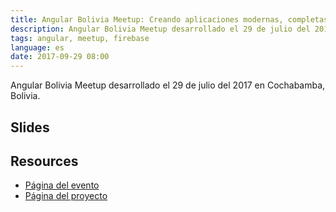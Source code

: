 ```yaml
---
title: Angular Bolivia Meetup: Creando aplicaciones modernas, completas. Angular + Firebase
description: Angular Bolivia Meetup desarrollado el 29 de julio del 2017 en Cochabamba, Bolivia.
tags: angular, meetup, firebase
language: es
date: 2017-09-29 08:00
---
```


Angular Bolivia Meetup desarrollado el 29 de julio del 2017 en Cochabamba, Bolivia.

## Slides

<script async class="speakerdeck-embed" data-id="9b4b66335b724c2382af1542b017dd59" data-ratio="1.77777777777778" src="//speakerdeck.com/assets/embed.js"></script>

## Resources

* [Página del evento](https://www.meetup.com/Angular-Bolivia/events/241204092/)
* [Página del proyecto](/projects/angular/alvareztech-website/)

